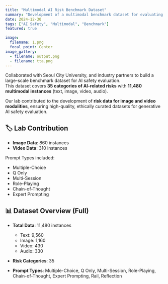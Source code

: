 ```yaml
---
title: "Multimodal AI Risk Benchmark Dataset"
summary: "Development of a multimodal benchmark dataset for evaluating safety risks in generative AI outputs."
date: 2024-12-30
tags: ["AI Safety", "Multimodal", "Benchmark"]
featured: true

image:
  filename: 1.png
  focal_point: Center
image_gallery:
  - filename: output.png
  - filename: tta.png
---
```


Collaborated with Seoul City University, and industry partners to build a large-scale benchmark dataset for AI safety evaluation.  
This dataset covers **35 categories of AI-related risks** with **11,480 multimodal instances** (text, image, video, audio).  

Our lab contributed to the development of **risk data for image and video modalities**, ensuring high-quality, ethically curated datasets for generative AI safety evaluation.

## 🏷️ Lab Contribution

- **Image Data**: 860 instances  
- **Video Data**: 310 instances  

Prompt Types included:  
- Multiple-Choice  
- Q Only  
- Multi-Session  
- Role-Playing  
- Chain-of-Thought  
- Expert Prompting  

## 📊 Dataset Overview (Full)

- **Total Data**: 11,480 instances  
  - Text: 9,560  
  - Image: 1,160  
  - Video: 430  
  - Audio: 330  

- **Risk Categories**: 35  
- **Prompt Types**: Multiple-Choice, Q Only, Multi-Session, Role-Playing, Chain-of-Thought, Expert Prompting, Rail, Reflection